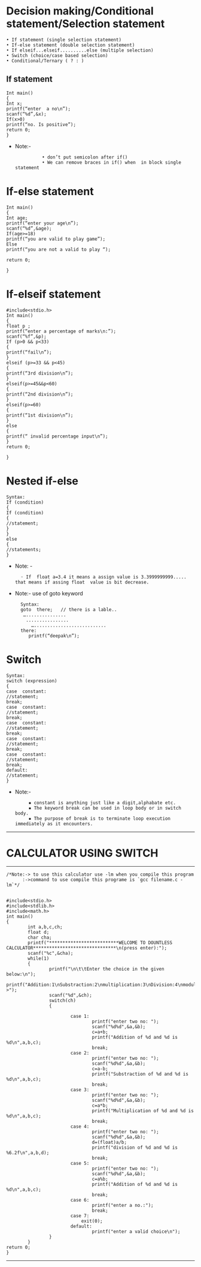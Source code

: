 # Decision making/Conditional statement/Selection statement

    • If statement (single selection statement)
    • If-else statement (double selection statement)
    • If elseif...elseif..........else (multiple selection)
    • Switch (choice/case based selection)
    • Conditional/Ternary ( ? : )
    
## If statement

``` #include<stdio.h>
Int main()
{
Int x;
printf(“enter  a no\n”);
scanf(“%d”,&x);
If(x>0)
printf(“no. Is positive”);
return 0;
}
```
- Note:- 

                • don’t put semicolon after if()
                • We can remove braces in if() when  in block single statement


# If-else statement

``` #include<stdio.h>
Int main()
{
Int age;
printf(“enter your age\n”);
scanf(“%d”,&age);
If(age>=18)
printf(“you are valid to play game”);
Else
printf(“you are not a valid to play “);

return 0;

}
``` 

# If-elseif statement

``` 
#include<stdio.h>
Int main()
{
float p ;
printf(“enter a percentage of marks\n:”);
scanf(“%f”,&p);
If (p>0 && p<33)
{
printf(“fail\n”);
}
elseif (p>=33 && p<45)
{
printf(“3rd division\n”);
}
elseif(p>=45&&p<60)
{
printf(“2nd division\n”);
}
elseif(p>=60)
{
printf(“1st division\n”);
}
else
{
printf(“ invalid percentage input\n”);
}
return 0;

}

``` 

# Nested if-else
``` 
Syntax:
If (condition)
{
If (condition)
{
//statement;
}
}
else
{
//statements;
}
``` 

- Note: -
 
        ◦ If  float a=3.4 it means a assign value is 3.3999999999..... that means if assing float  value is bit decrease.


- Note:- use of goto keyword
   
        Syntax:
        goto  there;   // there is a lable..
         …...............
          ................
            …...........................
        there:
           printf(“deepak\n”);




# Switch

``` 
Syntax:
switch (expression)
{
case  constant:
//statement;
break;
case  constant:
//statement;
break;
case  constant:
//statement;
break;
case  constant:
//statement;
break;
case  constant:
//statement;
break;
default:
//statement;
}
``` 
-  Note:- 

            ▪ constant is anything just like a digit,alphabate etc.
            ▪ The keyword break can be used in loop body or in switch body.
            ▪ The purpose of break is to terminate loop execution immediately as it encounters.
            
            


---
# CALCULATOR USING SWITCH
---


    /*Note:-> to use this calculator use -lm when you compile this program
          :->command to use compile this programe is `gcc filename.c -lm`*/


    #include<stdio.h>
    #include<stdlib.h>
    #include<math.h>
    int main()
    {
            int a,b,c,ch;
            float d;
            char cha;
            printf("**************************WELCOME TO DOUNTLESS CALCULATOR*******************************\n(press enter):");
            scanf("%c",&cha);
            while(1)
            {
                	printf("\n\t\tEnter the choice in the given below:\n");
                    printf("Addition:1\nSubstraction:2\nmultiplication:3\nDivision:4\nmodulation(Reminder):5\nSquare_root:6\nexit:7\n\n:->");
                	scanf("%d",&ch);
                	switch(ch)
                    {
    
                            case 1:
                                    printf("enter two no: ");
                                    scanf("%d%d",&a,&b);
                                    c=a+b;
                                    printf("Addition of %d and %d is %d\n",a,b,c);
                                    break;
                            case 2:
                                    printf("enter two no: ");
                                    scanf("%d%d",&a,&b);
                                    c=a-b;
                                    printf("Substraction of %d and %d is %d\n",a,b,c);
                                    break;
                            case 3:
                                    printf("enter two no: ");
                                    scanf("%d%d",&a,&b);
                                    c=a*b;
                                    printf("Multiplication of %d and %d is %d\n",a,b,c);
                                    break;
                            case 4:
                                    printf("enter two no: ");
                                    scanf("%d%d",&a,&b);
                                    d=(float)a/b;
                                    printf("division of %d and %d is %6.2f\n",a,b,d);
                                    break;
                            case 5:
                                    printf("enter two no: ");
                                    scanf("%d%d",&a,&b);
                                    c=a%b;
                                    printf("Addition of %d and %d is %d\n",a,b,c);
                                    break;
                            case 6:
                                    printf("enter a no.:");
                                    break;
                            case 7:
                                exit(0);
                            default:
                                    printf("enter a valid choice\n");
                    }
            }
    return 0;
    }	
---


